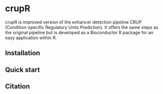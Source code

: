 # crupR

crupR is improved version of the enhancer detection pipeline CRUP (Condition-specific Regulatory Units Prediction). It offers the same steps as the original pipeline but is developed as a Bioconductor R package for an easy application within R.

## Installation



## Quick start


## Citation
